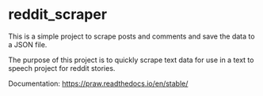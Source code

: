 # reddit_scraper

This is a simple project to scrape posts and comments and save the data to a JSON file.

The purpose of this project is to quickly scrape text data for use in a text to speech project for reddit stories.

Documentation:
https://praw.readthedocs.io/en/stable/
